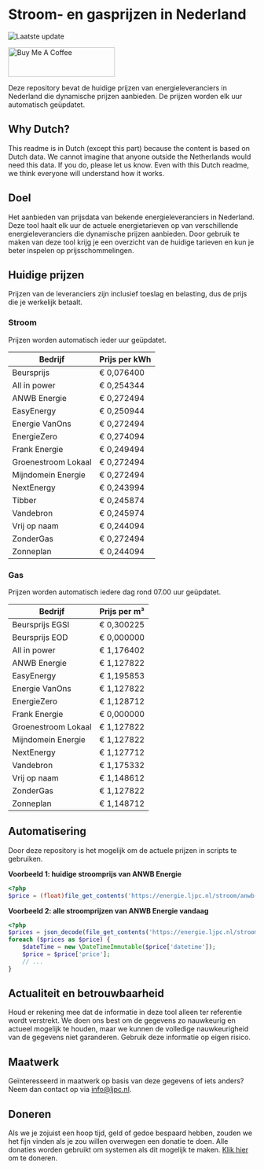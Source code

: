 # Stroom- en gasprijzen in Nederland

![Laatste update](https://img.shields.io/badge/laatste%20update-2024--07--12%2004%3A00%20CET-brightgreen)

<a href="https://www.buymeacoffee.com/Lars-" target="_blank"><img src="https://cdn.buymeacoffee.com/buttons/v2/default-orange.png" alt="Buy Me A Coffee" height="60" style="height: 60px !important;width: 217px !important;" ></a>

Deze repository bevat de huidige prijzen van energieleveranciers in Nederland die dynamische prijzen aanbieden. De prijzen worden elk uur automatisch geüpdatet.

## Why Dutch?

This readme is in Dutch (except this part) because the content is based on Dutch data. We cannot imagine that anyone outside the Netherlands would need this data. If you do, please let us know. Even with this Dutch readme, we think
everyone will understand how it works.

## Doel

Het aanbieden van prijsdata van bekende energieleveranciers in Nederland. Deze tool haalt elk uur de actuele energietarieven op van verschillende energieleveranciers die dynamische prijzen aanbieden. Door gebruik te maken van deze tool
krijg je een overzicht van de huidige tarieven en kun je beter inspelen op prijsschommelingen.

## Huidige prijzen

Prijzen van de leveranciers zijn inclusief toeslag en belasting, dus de prijs die je werkelijk betaalt.

### Stroom

Prijzen worden automatisch ieder uur geüpdatet.

 Bedrijf | Prijs per kWh 
---------|---------------
Beursprijs | € 0,076400
All in power | € 0,254344
ANWB Energie | € 0,272494
EasyEnergy | € 0,250944
Energie VanOns | € 0,272494
EnergieZero | € 0,274094
Frank Energie | € 0,249494
Groenestroom Lokaal | € 0,272494
Mijndomein Energie | € 0,272494
NextEnergy | € 0,243994
Tibber | € 0,245874
Vandebron | € 0,245974
Vrij op naam | € 0,244094
ZonderGas | € 0,272494
Zonneplan | € 0,244094


### Gas

Prijzen worden automatisch iedere dag rond 07.00 uur geüpdatet.

 Bedrijf | Prijs per m³ 
---------|--------------
Beursprijs EGSI | € 0,300225
Beursprijs EOD | € 0,000000
All in power | € 1,176402
ANWB Energie | € 1,127822
EasyEnergy | € 1,195853
Energie VanOns | € 1,127822
EnergieZero | € 1,128712
Frank Energie | € 0,000000
Groenestroom Lokaal | € 1,127822
Mijndomein Energie | € 1,127822
NextEnergy | € 1,127712
Vandebron | € 1,175332
Vrij op naam | € 1,148612
ZonderGas | € 1,127822
Zonneplan | € 1,148712


## Automatisering

Door deze repository is het mogelijk om de actuele prijzen in scripts te gebruiken.

**Voorbeeld 1: huidige stroomprijs van ANWB Energie**

```php
<?php
$price = (float)file_get_contents('https://energie.ljpc.nl/stroom/anwb-energie-nu.txt');

```

**Voorbeeld 2: alle stroomprijzen van ANWB Energie vandaag**

```php
<?php
$prices = json_decode(file_get_contents('https://energie.ljpc.nl/stroom/all-in-power-vandaag.json'),true);
foreach ($prices as $price) {
    $dateTime = new \DateTimeImmutable($price['datetime']);
    $price = $price['price'];
    // ...
}
```

## Actualiteit en betrouwbaarheid

Houd er rekening mee dat de informatie in deze tool alleen ter referentie wordt verstrekt. We doen ons best om de gegevens zo nauwkeurig en actueel mogelijk te houden, maar we kunnen de volledige nauwkeurigheid van de gegevens niet
garanderen. Gebruik deze informatie op eigen risico.

## Maatwerk

Geïnteresseerd in maatwerk op basis van deze gegevens of iets anders? Neem dan contact op
via [info@ljpc.nl](mailto:info@ljpc.nl?subject=Energie%20prijzen).

## Doneren

Als we je zojuist een hoop tijd, geld of gedoe bespaard hebben, zouden we het fijn vinden als je zou willen overwegen een
donatie te doen. Alle donaties worden gebruikt om systemen als dit mogelijk te
maken. [Klik hier](https://www.buymeacoffee.com/Lars-) om te doneren.
